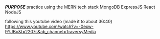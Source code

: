 *****PURPOSE*****
practice using the MERN tech stack
MongoDB
ExpressJS
React
NodeJS

following this youtube video (made it to about 36:40)
https://www.youtube.com/watch?v=-0exw-9YJBo&t=2207s&ab_channel=TraversyMedia
